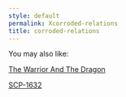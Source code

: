 ```yaml
---
style: default
permalink: Xcorroded-relations
title: corroded-relations
---
```

You may also like:

[The Warrior And The Dragon](http://scp-wiki.net/the-warrior-and-the-dragon)

[SCP-1632](http://scp-wiki.net/scp-1632)
